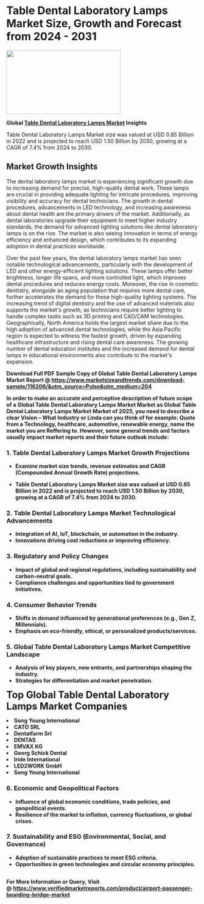 <H1>Table Dental Laboratory Lamps Market Size, Growth and Forecast from 2024 - 2031</H1><img class="aligncenter size-medium wp-image-584254" src="https://thirdeyenews.in/wp-content/uploads/2024/09/Global-Market-Research-300x168.jpeg" alt="" width="300" height="168" /><p><strong>Global&nbsp;<a href="https://www.marketsizeandtrends.com/download-sample/116206/&amp;utm_source=Pulse&amp;utm_medium=204">Table Dental Laboratory Lamps Market</a> Insights</strong></p><p>Table Dental Laboratory Lamps Market size was valued at USD 0.85 Billion in 2022 and is projected to reach USD 1.50 Billion by 2030, growing at a CAGR of 7.4% from 2024 to 2030.</p><p><h2>Market Growth Insights</h2> <p>The dental laboratory lamps market is experiencing significant growth due to increasing demand for precise, high-quality dental work. These lamps are crucial in providing adequate lighting for intricate procedures, improving visibility and accuracy for dental technicians. The growth in dental procedures, advancements in LED technology, and increasing awareness about dental health are the primary drivers of the market. Additionally, as dental laboratories upgrade their equipment to meet higher industry standards, the demand for advanced lighting solutions like dental laboratory lamps is on the rise. The market is also seeing innovation in terms of energy efficiency and enhanced design, which contributes to its expanding adoption in dental practices worldwide.</p> <p><strong></strong></p> <p>Over the past few years, the dental laboratory lamps market has seen notable technological advancements, particularly with the development of LED and other energy-efficient lighting solutions. These lamps offer better brightness, longer life spans, and more controlled light, which improves dental procedures and reduces energy costs. Moreover, the rise in cosmetic dentistry, alongside an aging population that requires more dental care, further accelerates the demand for these high-quality lighting systems. The increasing trend of digital dentistry and the use of advanced materials also supports the market's growth, as technicians require better lighting to handle complex tasks such as 3D printing and CAD/CAM technologies. Geographically, North America holds the largest market share due to the high adoption of advanced dental technologies, while the Asia Pacific region is expected to witness the fastest growth, driven by expanding healthcare infrastructure and rising dental care awareness. The growing number of dental education institutes and the increased demand for dental lamps in educational environments also contribute to the market's expansion.</p> <p><strong></p><p><span class=""><strong>Download Full PDF Sample Copy of Global Table Dental Laboratory Lamps Market Report</strong> @ <a href="https://www.marketsizeandtrends.com/download-sample/116206/&amp;utm_source=Pulse&amp;utm_medium=204" target="_blank">https://www.marketsizeandtrends.com/download-sample/116206/&amp;utm_source=Pulse&amp;utm_medium=204</a></span></p><p>In order to make an accurate and perceptive description of future scope of a Global&nbsp;Table Dental Laboratory Lamps Market Market as Global&nbsp;Table Dental Laboratory Lamps Market Market of 2025, you need to describe a clear Vision &ndash; What Industry or Linda can you think of for example: Quote from a Technology, healthcare, automotive, renewable energy, name the market you are Reffering to. However, some general trends and factors usually impact market reports and their future outlook include:</p><h3>1.&nbsp;<strong>Table Dental Laboratory Lamps Market Growth Projections</strong></h3><ul><li>Examine market size trends, revenue estimates and CAGR (Compounded Annual Growth Rate) projections.</li><li><p>Table Dental Laboratory Lamps Market size was valued at USD 0.85 Billion in 2022 and is projected to reach USD 1.50 Billion by 2030, growing at a CAGR of 7.4% from 2024 to 2030.</p></li></ul><h3>2.&nbsp;<strong>Table Dental Laboratory Lamps Market Technological Advancements</strong></h3><ul><li>Integration of AI, IoT, blockchain, or automation in the industry.</li><li>Innovations driving cost reductions or improving efficiency.</li></ul><h3>3.&nbsp;<strong>Regulatory and Policy Changes</strong></h3><ul><li>Impact of global and regional regulations, including sustainability and carbon-neutral goals.</li><li>Compliance challenges and opportunities tied to government initiatives.</li></ul><h3>4.&nbsp;<strong>Consumer Behavior Trends</strong></h3><ul><li>Shifts in demand influenced by generational preferences (e.g., Gen Z, Millennials).</li><li>Emphasis on eco-friendly, ethical, or personalized products/services.</li></ul><h3>5.&nbsp;<strong>Global Table Dental Laboratory Lamps Market Competitive Landscape</strong></h3><ul><li>Analysis of key players, new entrants, and partnerships shaping the industry.</li><li>Strategies for differentiation and market penetration.</li></ul><p data-pm-slice="1 1 []"><span style="color: inherit; font-family: inherit; font-size: 25px;">Top Global Table Dental Laboratory Lamps Market Companies</span></p><div class="" data-test-id=""><p><li>Song Young International</li><li> CATO SRL</li><li> Dentalfarm Srl</li><li> DENTAS</li><li> EMVAX KG</li><li> Georg Schick Dental</li><li> Iride International</li><li> LED2WORK GmbH</li><li> Song Young International</li></p></div><h3>6.&nbsp;<strong>Economic and Geopolitical Factors</strong></h3><ul><li>Influence of global economic conditions, trade policies, and geopolitical events.</li><li>Resilience of the market to inflation, currency fluctuations, or global crises.</li></ul><h3>7.&nbsp;<strong>Sustainability and ESG (Environmental, Social, and Governance)</strong></h3><ul><li>Adoption of sustainable practices to meet ESG criteria.</li><li>Opportunities in green technologies and circular economy principles.</li></ul><h2><strong style="font-size: 14px;">For More Information or Query, Visit @&nbsp;</strong><a style="background-color: #ffffff; font-size: 14px;" href="https://www.marketsizeandtrends.com/report/table-dental-laboratory-lamps-market/" target="_blank">https://www.verifiedmarketreports.com/product/airport-passenger-boarding-bridge-market</a></h2>
